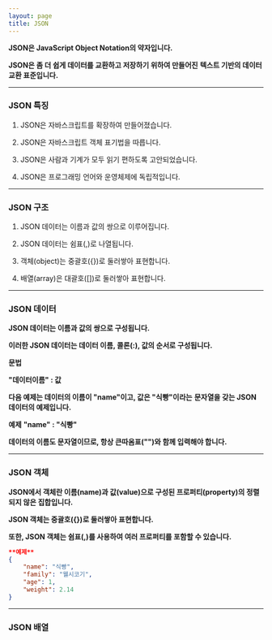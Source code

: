 ```yaml
---
layout: page
title: JSON
---
```

**JSON은 JavaScript Object Notation의 약자입니다.**


**JSON은 좀 더 쉽게 데이터를 교환하고 저장하기 위하여 만들어진** 
**텍스트 기반의 데이터 교환 표준입니다.**
***
### **JSON 특징**

1. JSON은 자바스크립트를 확장하여 만들어졌습니다.

2. JSON은 자바스크립트 객체 표기법을 따릅니다.

3. JSON은 사람과 기계가 모두 읽기 편하도록 고안되었습니다.

4. JSON은 프로그래밍 언어와 운영체제에 독립적입니다.
***
### **JSON 구조**

1. JSON 데이터는 이름과 값의 쌍으로 이루어집니다.

2. JSON 데이터는 쉼표(,)로 나열됩니다.

3. 객체(object)는 중괄호({})로 둘러쌓아 표현합니다.

4. 배열(array)은 대괄호([])로 둘러쌓아 표현합니다.
***
### **JSON 데이터**

**JSON 데이터는 이름과 값의 쌍으로 구성됩니다.**

**이러한 JSON 데이터는 데이터 이름, 콜론(:), 값의 순서로 구성됩니다.**

**문법**

**"데이터이름" : 값**

 

**다음 예제는 데이터의 이름이 "name"이고, 값은 "식빵"이라는**
**문자열을 갖는 JSON 데이터의 예제입니다.**

**예제**
**"name" : "식빵"**

 

**데이터의 이름도 문자열이므로, 항상 큰따옴표("")와 함께 입력해야 합니다.**
***
### **JSON 객체**

**JSON에서 객체란 이름(name)과 값(value)으로 구성된 프로퍼티(property)의 정렬되지 않은 집합입니다.**

**JSON 객체는 중괄호({})로 둘러쌓아 표현합니다.**

**또한, JSON 객체는 쉼표(,)를 사용하여 여러 프로퍼티를 포함할 수 있습니다.**

```JSON
**예제**
{
    "name": "식빵",
    "family": "웰시코기",
    "age": 1,
    "weight": 2.14
}
```
***
### **JSON 배열**